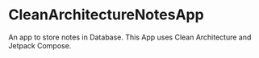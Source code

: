 # CleanArchitectureNotesApp
An app to store notes in Database. This App uses Clean Architecture and Jetpack Compose.



